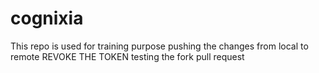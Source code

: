 # cognixia
This repo is used for training purpose
pushing the  changes from local to remote
REVOKE THE TOKEN
testing the fork pull request
